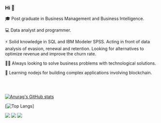 <!-- <img src="https://avatars.githubusercontent.com/u/62489393?s=400&u=6eb619abab51cb039f43c096956fab66cc625544&v=4"> -->

### Hi 👋
 🎓 Post graduate in Business Management and Business Intelligence.
 
 💻 Data analyst and programmer.

 ⚡ Solid knowledge in SQL and IBM Modeler SPSS. Acting in front of data analysis of evasion, renewal and retention. 
    Looking for alternatives to optimize revenue and improve the churn rate.
    
 👨‍💻 Always looking to solve business problems with technological solutions.
   
 🔬 Learning nodejs for building complex applications involving blockchain.

<br><br>

[![Anurag's GitHub stats](https://github-readme-stats.vercel.app/api?username=joaomaniaudet)](https://github.com/anuraghazra/github-readme-stats)




[![Top Langs](https://github-readme-stats.vercel.app/api/top-langs/?username=joaomaniaudet&layout=compact&langs_count=16&theme=dracula)]




[<img src="https://img.shields.io/badge/medium-%2312100E.svg?&style=for-the-badge&logo=medium&logoColor=white" />](https://medium.com/@joaomaniaudet)  [<img src="https://img.shields.io/badge/linkedin-%230077B5.svg?&style=for-the-badge&logo=linkedin&logoColor=white" />](https://br.linkedin.com/in/joao-mauricio-maniaudet-megale) [<img src = "https://img.shields.io/badge/instagram-%23E4405F.svg?&style=for-the-badge&logo=instagram&logoColor=white">](https://www.instagram.com/joaomaniaudet/) 



 















